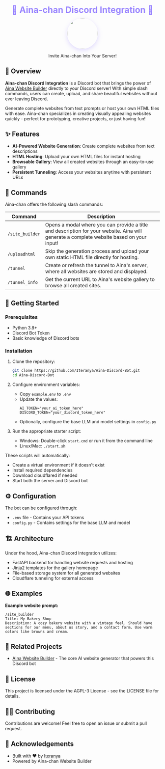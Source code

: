 <div align="center">
  <h1 style="color: #9c88ff; margin: 10px 0">🌟 Aina-chan Discord Integration 🌟</h1>
  <img src="https://i.imgur.com/VQ2eNhq.jpeg" width="100" style="border-radius:50%;box-shadow:0 5px 15px rgba(156,136,255,0.3)">
  <p>Invite Aina-chan Into Your Server!</p>
</div>

## 🌸 Overview

**Aina-chan Discord Integration** is a Discord bot that brings the power of [Aina Website Builder](https://github.com/Iteranya/Aina-Website-Builder) directly to your Discord server! With simple slash commands, users can create, upload, and share beautiful websites without ever leaving Discord.

Generate complete websites from text prompts or host your own HTML files with ease. Aina-chan specializes in creating visually appealing websites quickly - perfect for prototyping, creative projects, or just having fun!

## ✨ Features

- **AI-Powered Website Generation**: Create complete websites from text descriptions
- **HTML Hosting**: Upload your own HTML files for instant hosting
- **Browsable Gallery**: View all created websites through an easy-to-use gallery
- **Persistent Tunneling**: Access your websites anytime with persistent URLs

## 🤖 Commands

Aina-chan offers the following slash commands:

| Command | Description |
|---------|-------------|
| `/site_builder` | Opens a modal where you can provide a title and description for your website. Aina will generate a complete website based on your input! |
| `/uploadhtml` | Skip the generation process and upload your own static HTML file directly for hosting. |
| `/tunnel` | Create or refresh the tunnel to Aina's server, where all websites are stored and displayed. |
| `/tunnel_info` | Get the current URL to Aina's website gallery to browse all created sites. |

## 🚀 Getting Started

### Prerequisites

- Python 3.8+
- Discord Bot Token
- Basic knowledge of Discord bots

### Installation

1. Clone the repository:
   ```bash
   git clone https://github.com/Iteranya/Aina-Discord-Bot.git
   cd Aina-Discord-Bot
   ```

2. Configure environment variables:
   - Copy `example.env` to `.env`
   - Update the values:
     ```
     AI_TOKEN="your_ai_token_here"
     DISCORD_TOKEN="your_discord_token_here"
     ```
   - Optionally, configure the base LLM and model settings in `config.py`

3. Run the appropriate starter script:
   - Windows: Double-click `start.cmd` or run it from the command line
   - Linux/Mac: `./start.sh`

These scripts will automatically:
- Create a virtual environment if it doesn't exist
- Install required dependencies
- Download cloudflared if needed
- Start both the server and Discord bot

## ⚙️ Configuration

The bot can be configured through:

- `.env` file - Contains your API tokens
- `config.py` - Contains settings for the base LLM and model

## 🏗️ Architecture

Under the hood, Aina-chan Discord Integration utilizes:
- FastAPI backend for handling website requests and hosting
- Jinja2 templates for the gallery homepage
- File-based storage system for all generated websites
- Cloudflare tunneling for external access

## 🌐 Examples

**Example website prompt:**
```
/site_builder
Title: My Bakery Shop
Description: A cozy bakery website with a vintage feel. Should have sections for our menu, about us story, and a contact form. Use warm colors like browns and cream.
```

## 🔗 Related Projects

- [Aina Website Builder](https://github.com/Iteranya/Aina-Website-Builder) - The core AI website generator that powers this Discord bot

## 📝 License

This project is licensed under the AGPL-3 License - see the LICENSE file for details.

## 👩‍💻 Contributing

Contributions are welcome! Feel free to open an issue or submit a pull request.

## 🙏 Acknowledgements

- Built with ❤️ by [Iteranya](https://github.com/Iteranya)
- Powered by Aina-chan Website Builder
